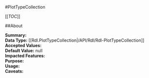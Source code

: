 #PlotTypeCollection

[[_TOC_]]

##About

**Summary:**   
**Data Type:** [[Rdl.PlotTypeCollection|/API/Rdl/Rdl-PlotTypeCollection]]  
**Accepted Values:**   
**Default Value:** null  
**Impacted Features:**   
**Purpose:**   
**Usage:**   
**Caveats:**   

